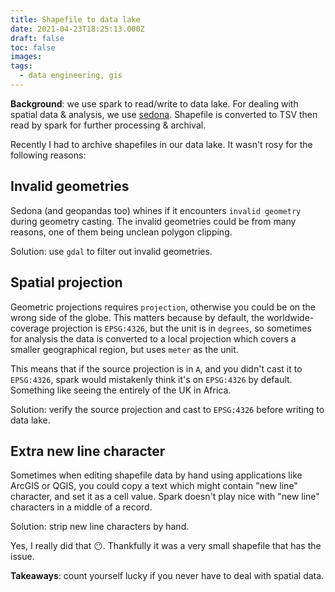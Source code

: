 ```yaml
---
title: Shapefile to data lake
date: 2021-04-23T18:25:13.000Z
draft: false
toc: false
images:
tags:
  - data engineering, gis
---
```



**Background**: we use spark to read/write to data lake. For dealing with spatial data & analysis, we use [sedona](http://sedona.apache.org). Shapefile is converted to TSV then read by spark for further processing & archival.

Recently I had to archive shapefiles in our data lake. It wasn't rosy for the following reasons:

## Invalid geometries

Sedona (and geopandas too) whines if it encounters `invalid geometry` during geometry casting. The invalid geometries could be from many reasons, one of them being unclean polygon clipping.

Solution: use `gdal` to filter out invalid geometries.

## Spatial projection

Geometric projections requires `projection`, otherwise you could be on the wrong side of the globe. This matters because by default, the worldwide-coverage projection is `EPSG:4326`, but the unit is in `degrees`, so sometimes for analysis the data is converted to a local projection which covers a smaller geographical region, but uses `meter` as the unit.

This means that if the source projection is in `A`, and you didn't cast it to `EPSG:4326`, spark would mistakenly think it's on `EPSG:4326` by default. Something like seeing the entirely of the UK in Africa.

Solution: verify the source projection and cast to `EPSG:4326` before writing to data lake.

## Extra new line character

Sometimes when editing shapefile data by hand using applications like ArcGIS or QGIS, you could copy a text which might contain "new line" character, and set it as a cell value. Spark doesn't play nice with "new line" characters in a middle of a record.

Solution: strip new line characters by hand.

Yes, I really did that 😶. Thankfully it was a very small shapefile that has the issue.

**Takeaways**: count yourself lucky if you never have to deal with spatial data.
